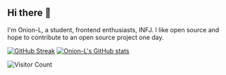 ## Hi there 👋

I'm Onion-L, a student, frontend enthusiasts, INFJ.
I like open source and hope to contribute to an open source project one day.


[![GitHub Streak](https://github-readme-streak-stats.herokuapp.com?user=Onion-L&theme=radical&hide_border=true)](https://git.io/streak-stats)
[![Onion-L's GitHub stats](https://github-readme-stats.vercel.app/api?username=Onion-L&theme=radical)](https://github.com/anuraghazra/github-readme-stats)

![Visitor Count](https://profile-counter.glitch.me/YourGitHubUsername/count.svg)
